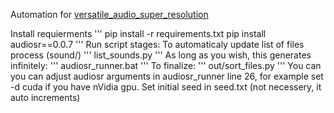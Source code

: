 Automation for [versatile_audio_super_resolution](https://github.com/haoheliu/versatile_audio_super_resolution)

Install requierments
'''
pip install -r requirements.txt
pip install audiosr==0.0.7
'''
Run script stages:
To automaticaly update list of files process (sound/)
'''
list_sounds.py 
'''
As long as you wish, this generates infinitely:
'''
audiosr_runner.bat
'''
To finalize:
'''
out/sort_files.py
'''
You can you can adjust audiosr arguments in audiosr_runner line 26, for example set -d cuda if you have nVidia gpu. 
Set initial seed in seed.txt (not necessery, it auto increments)


